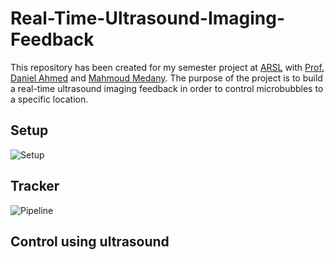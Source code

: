 # Real-Time-Ultrasound-Imaging-Feedback

This repository has been created for my semester project at <a href="https://arsl.ethz.ch/">ARSL</a> with <a href="https://arsl.ethz.ch/the-group/ProfAhmed.html">Prof. Daniel Ahmed</a> and <a href="https://mavt.ethz.ch/people/person-detail.Mjg4Mzc2.TGlzdC81NTksLTE3MDY5NzgwMTc=.html">Mahmoud Medany</a>. The purpose of the project is to build a real-time ultrasound imaging feedback in order to control microbubbles to a specific location.

## Setup

![Setup](https://github.com/LilianLaporte/Real-Time-Ultrasound-Imaging-Feedback/assets/93781819/d2da1b19-8944-4e53-b000-feccf9a6a733)

## Tracker

![Pipeline](https://github.com/LilianLaporte/Real-Time-Ultrasound-Imaging-Feedback/assets/93781819/31517762-7837-4706-aebb-da512fc483cc)


## Control using ultrasound
